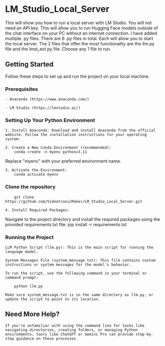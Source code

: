 # LM_Studio_Local_Server
This will show you how to run a local server with LM Studio.  You will not need an API key.  This will allow you to run Hugging Face models outside of the chat interface on your PC without an internet connection.  I have added multiple .py files.  There are 6 .py files in total.  Each will allow you to start the local server.  The 2 files that offer the most functionality are the llm.py file and the lmst_ext.py file.  Choose any 1 file to run.  
## Getting Started
Follow these steps to set up and run the project on your local machine.
### Prerequisites
    - Anaconda (https://www.anaconda.com/)

    - LM Studio (https://lmstudio.ai/)

### Setting Up Your Python Environment
    1. Install Anaconda: Download and install Anaconda from the official website. Follow the installation instructions for your operating system.
    
    2. Create a New Conda Environment (recommended):
        conda create -n myenv python=3.11

Replace "myenv" with your preferred environment name.

    3. Activate the Environment:
        conda activate myenv

### Clone the repository
        git clone https://github.com/VideotronicMaker/LM_Studio_Local_Server.git
    
    4. Install Required Packages:
    
Navigate to the project directory and install the required packages using the provided requirements.txt file:
        pip install -r requirements.txt

### Running the Project
    LLM Python Script (llm.py): This is the main script for running the language model.

    System Messages File (system_message.txt): This file contains custom instructions or system messages for the model's behavior.

    To run the script, use the following command in your terminal or command prompt:

        python llm.py

    Make sure system_message.txt is in the same directory as llm.py, or update the script to point to its location.


## Need More Help?
    If you're unfamiliar with using the command line for tasks like navigating directories, creating folders, or managing Python environments, tools like ChatGPT or Gemini Pro can provide step-by-step guidance on these processes.

